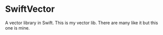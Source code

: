 SwiftVector
===========

A vector library in Swift. This is my vector lib. There are many like it but this one is mine.
